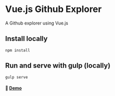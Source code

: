 # Vue.js Github Explorer
A Github explorer using Vue.js


Install locally
----------------------
    npm install

Run and serve with gulp (locally)
----------------------
    gulp serve

#### 🔮 [Demo](https://deiberchacon.github.io/vue-github-explorer/)
